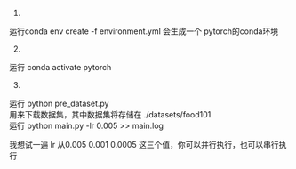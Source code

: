 1.
运行conda env create -f environment.yml
会生成一个 pytorch的conda环境  

2.
运行 conda activate pytorch   

3.
运行 python pre_dataset.py   
用来下载数据集，其中数据集将存储在 ./datasets/food101  
运行 python main.py -lr 0.005 >> main.log   

我想试一遍 lr 从0.005 0.001 0.0005 这三个值，你可以并行执行，也可以串行执行




